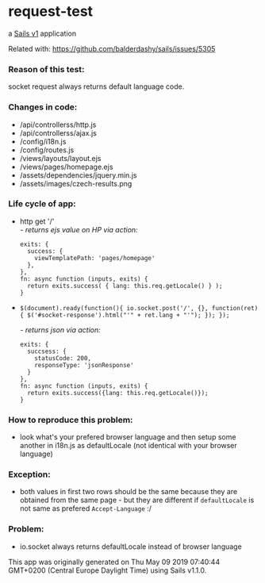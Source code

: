# request-test

a [Sails v1](https://sailsjs.com) application


Related with: https://github.com/balderdashy/sails/issues/5305

### Reason of this test:
socket request always returns default language code.

### Changes in code:

+ /api/controllerss/http.js
+ /api/controllerss/ajax.js
+ /config/i18n.js
+ /config/routes.js
+ /views/layouts/layout.ejs
+ /views/pages/homepage.ejs
+ /assets/dependencies/jquery.min.js
+ /assets/images/czech-results.png


### Life cycle of app: 
+ http get '/'  
  *- returns ejs value on HP via action:*
  ```
  exits: {
    success: {
      viewTemplatePath: 'pages/homepage'
    },
  },
  fn: async function (inputs, exits) {
    return exits.success( { lang: this.req.getLocale() } );
  }  
  ```

+ ``$(document).ready(function(){
  io.socket.post('/', {}, function(ret){
    $('#socket-response').html("'" + ret.lang + "'");
  });
});`` 

  *- returns json via action:*
  ```
  exits: {
    succsess: {
      statusCode: 200,
      responseType: 'jsonResponse'
    }
  },
  fn: async function (inputs, exits) {
    return exits.success({lang: this.req.getLocale()});
  }
  ```

### How to reproduce this problem:
+ look what's your prefered browser language and then setup some another in i18n.js as defaultLocale (not identical with your browser language)

### Exception:
+ both values in first two rows should be the same because they are obtained from the same page - but they are different if ``defaultLocale`` is not same as prefered ``Accept-Language`` :/

### Problem:
+ io.socket always returns defaultLocale instead of browser language


This app was originally generated on Thu May 09 2019 07:40:44 GMT+0200 (Central Europe Daylight Time) using Sails v1.1.0.

<!-- Internally, Sails used [`sails-generate@1.16.8`](https://github.com/balderdashy/sails-generate/tree/v1.16.8/lib/core-generators/new). -->

<!--
Note:  Generators are usually run using the globally-installed `sails` CLI (command-line interface).  This CLI version is _environment-specific_ rather than app-specific, thus over time, as a project's dependencies are upgraded or the project is worked on by different developers on different computers using different versions of Node.js, the Sails dependency in its package.json file may differ from the globally-installed Sails CLI release it was originally generated with.  (Be sure to always check out the relevant [upgrading guides](https://sailsjs.com/upgrading) before upgrading the version of Sails used by your app.  If you're stuck, [get help here](https://sailsjs.com/support).)
-->

